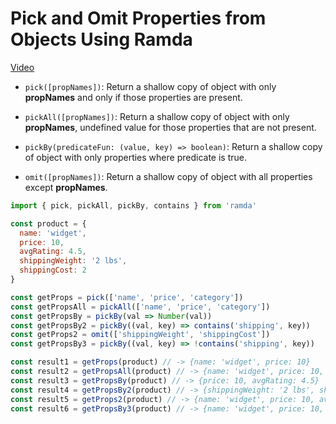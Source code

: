 #  Pick and Omit Properties from Objects Using Ramda
[Video](https://egghead.io/lessons/javascript-pick-and-omit-properties-from-objects-using-ramda?pl=learn-ramda-js-ec318ad7)

- ``pick([propNames])``: Return a shallow copy of object with only **propNames** and only if those properties are present.

- ``pickAll([propNames])``: Return a shallow copy of object with only **propNames**, undefined value for those properties that are not present.

- ``pickBy(predicateFun: (value, key) => boolean)``: Return a shallow copy of object with only properties where predicate is true.

- ``omit([propNames])``: Return a shallow copy of object with all properties except **propNames**.

```js
import { pick, pickAll, pickBy, contains } from 'ramda'

const product = {
  name: 'widget',
  price: 10,
  avgRating: 4.5,
  shippingWeight: '2 lbs',
  shippingCost: 2
}

const getProps = pick(['name', 'price', 'category'])
const getPropsAll = pickAll(['name', 'price', 'category'])
const getPropsBy = pickBy(val => Number(val))
const getPropsBy2 = pickBy((val, key) => contains('shipping', key))
const getProps2 = omit(['shippingWeight', 'shippingCost'])
const getPropsBy3 = pickBy((val, key) => !contains('shipping', key))

const result1 = getProps(product) // -> {name: 'widget', price: 10}
const result2 = getPropsAll(product) // -> {name: 'widget', price: 10, category: undefined}
const result3 = getPropsBy(product) // -> {price: 10, avgRating: 4.5}
const result4 = getPropsBy2(product) // -> {shippingWeight: '2 lbs', shippingCost: 2}
const result5 = getProps2(product) // -> {name: 'widget', price: 10, avgRating: 4.5}
const result6 = getPropsBy3(product) // -> {name: 'widget', price: 10, avgRating: 4.5}
```
